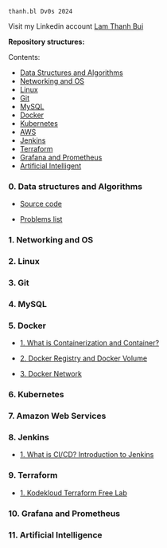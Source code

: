 `thanh.bl Dv0s 2024`

Visit my Linkedin account [Lam Thanh Bui]()

**Repository structures:**

Contents:

- [Data Structures and Algorithms](#0-data-structures-and-algorithms)
- [Networking and OS](#1-networking-and-os)
- [Linux](#2-linux)
- [Git](#3-git)
- [MySQL](#4-mysql)
- [Docker](#5-docker)
- [Kubernetes](#6-kubernetes)
- [AWS](#7-amazon-web-services)
- [Jenkins](#8-jenkins)
- [Terraform](#9-terraform)
- [Grafana and Prometheus](#10-grafana-and-prometheus)
- [Artificial Intelligent](#11-artificial-intelligence)

### 0. Data structures and Algorithms

- [Source code](https://github.com/thanhbl-hust/thanhbl-do-24/tree/main/datastructures-algorithms/src)

- [Problems list](https://github.com/thanhbl-hust/thanhbl-do-24/blob/main/datastructures-algorithms/README.md)

### 1. Networking and OS

### 2. Linux

### 3. Git

### 4. MySQL

### 5. Docker 

- [1. What is Containerization and Container?]()

- [2. Docker Registry and Docker Volume]()

- [3. Docker Network]()

### 6. Kubernetes

### 7. Amazon Web Services

### 8. Jenkins

- [1. What is CI/CD? Introduction to Jenkins]()

### 9. Terraform

- [1. Kodekloud Terraform Free Lab]()

### 10. Grafana and Prometheus

### 11. Artificial Intelligence